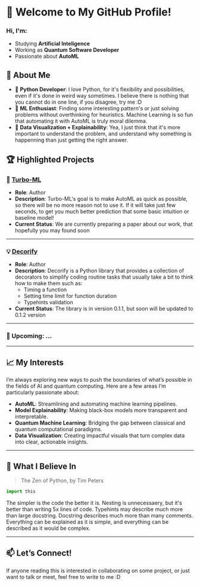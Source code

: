 # 👋 Welcome to My GitHub Profile!

### Hi, I'm:
- Studying **Artificial Inteligence**
- Working as **Quantum Software Developer**
- Passionate about **AutoML**



## 🚀 About Me
- 🐍 **Python Developer**: I love Python, for it's flexibility and possibilities, even if it's done in weird way sometimes. I believe there is nothing that you cannot do in one line, if you disagree, try me :D
- 🌟 **ML Enthusiast**: Finding some interesting pattern's or just solving problems without overthinking for heuristics. Machine Learning is so fun that automating it with AutoML is truly moral dilemma.
- 🎨 **Data Visualization + Explainability**: Yea, I just think that it's more important to understand the problem, and understand why something is happenning than just getting the right answer.



## 🏆 Highlighted Projects

### 🔧 **[Turbo-ML](https://github.com/Tole-k/Turbo-ML)**
- **Role**: Author  
- **Description**: Turbo-ML's goal is to make AutoML as quick as possible, so there will be no more reason not to use it. If it will take just few seconds, to get you much better prediction that some basic intuition or baseline model!
- **Current Status**: We are currently preparing a paper about our work, that hopefully you may found soon

---

### 💡 **[Decorify](https://github.com/Dawid64/decorify)**
- **Role**: Author  
- **Description**: Decorify is a Python library that provides a collection of decorators to simplify coding routine tasks that usually take a bit to think how to make them such as:
  - Timing a function
  - Setting time limit for function duration
  - Typehints validation
- **Current Status**: The library is in version 0.1.1, but soon will be updated to 0.1.2 version

---

### 🔮 Upcoming: ...

---

## 📈 My Interests
I’m always exploring new ways to push the boundaries of what’s possible in the fields of AI and quantum computing. Here are a few areas I’m particularly passionate about:
- **AutoML**: Streamlining and automating machine learning pipelines.
- **Model Explainability**: Making black-box models more transparent and interpretable.
- **Quantum Machine Learning**: Bridging the gap between classical and quantum computational paradigms.
- **Data Visualization**: Creating impactful visuals that turn complex data into clear, actionable insights.

---

## 🌟 What I Believe In
> The Zen of Python, by Tim Peters
```py
import this
```

The simpler is the code the better it is.
Nesting is unnecessaery, but it's better than writing 5x lines of code. Typehints may describe much more than large docstring.
Docstring describes much more than many comments. Everything can be explained as it is simple, and everything can be described as it would be complex.

---

## 📫 Let’s Connect!
If anyone reading this is interested in collaborating on some project, or just want to talk or meet, feel free to write to me :D